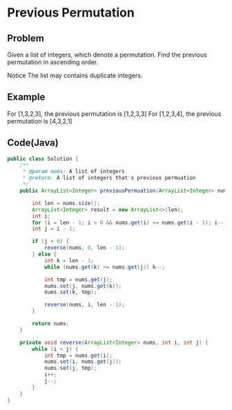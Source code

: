 Previous Permutation
===

## Problem

Given a list of integers, which denote a permutation.
Find the previous permutation in ascending order.

 Notice
The list may contains duplicate integers.



## Example

For [1,3,2,3], the previous permutation is [1,2,3,3]
For [1,2,3,4], the previous permutation is [4,3,2,1]

Code(Java)
----------

```java
public class Solution {
    /**
     * @param nums: A list of integers
     * @return: A list of integers that's previous permuation
     */
    public ArrayList<Integer> previousPermuation(ArrayList<Integer> nums) {

        int len = nums.size();
        ArrayList<Integer> result = new ArrayList<>(len);
        int i;
        for (i = len - 1; i > 0 && nums.get(i) >= nums.get(i - 1); i--) ;
        int j = i - 1;

        if (j < 0) {
            reverse(nums, 0, len - 1);
        } else {
            int k = len - 1;
            while (nums.get(k) >= nums.get(j)) k--;

            int tmp = nums.get(j);
            nums.set(j, nums.get(k));
            nums.set(k, tmp);

            reverse(nums, i, len - 1);
        }

        return nums;
    }

    private void reverse(ArrayList<Integer> nums, int i, int j) {
        while (i < j) {
            int tmp = nums.get(i);
            nums.set(i, nums.get(j));
            nums.set(j, tmp);
            i++;
            j--;
        }
    }
}

```